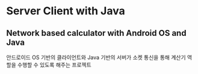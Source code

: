 # Server Client with Java

## Network based calculator with Android OS and Java
안드로이드 OS 기반의 클라이언트와 Java 기반의 서버가 소켓 통신을 통해 계산기 역할을 수행할 수 있도록 해주는 프로젝트


